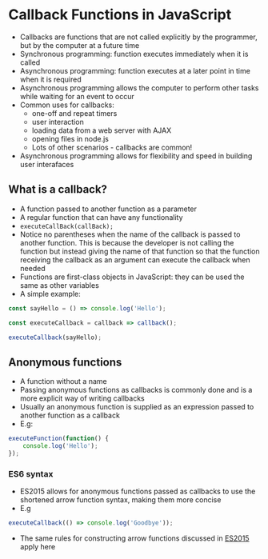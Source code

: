 # Callback Functions in JavaScript
* Callbacks are functions that are not called explicitly by the programmer, but by the computer at a future time
* Synchronous programming: function executes immediately when it is called
* Asynchronous programming: function executes at a later point in time when it is required
* Asynchronous programming allows the computer to perform other tasks while waiting for an event to occur
* Common uses for callbacks:
    * one-off and repeat timers
    * user interaction
    * loading data from a web server with AJAX
    * opening files in node.js
    * Lots of other scenarios - callbacks are common!
* Asynchronous programming allows for flexibility and speed in building user interafaces

## What is a callback?
* A function passed to another function as a parameter
* A regular function that can have any functionality
* `executeCallBack(callBack);`
* Notice no parentheses when the name of the callback is passed to another function. This is because the developer is not calling the function but instead giving the name of that function so that the function receiving the callback as an argument can execute the callback when needed
* Functions are first-class objects in JavaScript: they can be used the same as other variables
* A simple example:

```js
const sayHello = () => console.log('Hello');

const executeCallback = callback => callback();

executeCallback(sayHello);
```

## Anonymous functions
* A function without a name
* Passing anonymous functions as callbacks is commonly done and is a more explicit way of writing callbacks
* Usually an anonymous function is supplied as an expression passed to another function as a callback
* E.g:

```js
executeFunction(function() {
    console.log('Hello');
});
```

### ES6 syntax
* ES2015 allows for anonymous functions passed as callbacks to use the shortened arrow function syntax, making them more concise
* E.g

```js
executeCallback(() => console.log('Goodbye'));
```

* The same rules for constructing arrow functions discussed in [ES2015](ES2015.md) apply here
